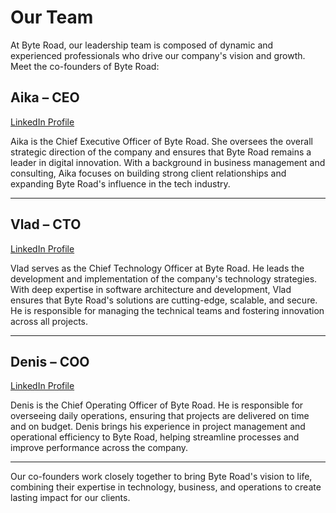 
# Our Team

At Byte Road, our leadership team is composed of dynamic and experienced professionals who drive our company's vision and growth. Meet the co-founders of Byte Road:

## Aika – CEO
[LinkedIn Profile](https://www.linkedin.com/in/aiganyshbolot)

Aika is the Chief Executive Officer of Byte Road. She oversees the overall strategic direction of the company and ensures that Byte Road remains a leader in digital innovation. With a background in business management and consulting, Aika focuses on building strong client relationships and expanding Byte Road's influence in the tech industry.

---

## Vlad – CTO
[LinkedIn Profile](https://www.linkedin.com/in/baydinvladislav)

Vlad serves as the Chief Technology Officer at Byte Road. He leads the development and implementation of the company's technology strategies. With deep expertise in software architecture and development, Vlad ensures that Byte Road's solutions are cutting-edge, scalable, and secure. He is responsible for managing the technical teams and fostering innovation across all projects.

---

## Denis – COO
[LinkedIn Profile](https://www.linkedin.com/in/deniszadorozhnyi/)

Denis is the Chief Operating Officer of Byte Road. He is responsible for overseeing daily operations, ensuring that projects are delivered on time and on budget. Denis brings his experience in project management and operational efficiency to Byte Road, helping streamline processes and improve performance across the company.

---

Our co-founders work closely together to bring Byte Road's vision to life, combining their expertise in technology, business, and operations to create lasting impact for our clients.
